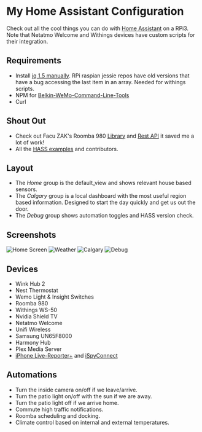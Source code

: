 # My Home Assistant Configuration
Check out all the cool things you can do with [Home Assistant](https://home-assistant.io/) on a RPi3. Note that Netatmo Welcome and Withings devices have custom scripts for their integration.

## Requirements
- Install [jq 1.5 manually](https://stedolan.github.io/jq/download/). RPi raspian jessie repos have old versions that have a bug accessing the last item in an array. Needed for withings scripts.
- NPM for [Belkin-WeMo-Command-Line-Tools](https://github.com/agilemation/Belkin-WeMo-Command-Line-Tools)
- Curl

## Shout Out
- Check out Facu ZAK's Roomba 980 [Library](https://github.com/koalazak/dorita980) and [Rest API](https://github.com/koalazak/rest980) it saved me a lot of work!
- All the [HASS examples](https://home-assistant.io/cookbook/) and contributors.

## Layout
- The *Home* group is the default_view and shows relevant house based sensors.
- The *Calgary* group is a local dashboard with the most useful region based information. Designed to start the day quickly and get us out the door.
- The *Debug* group shows automation toggles and HASS version check.

## Screenshots
![Home Screen](https://www.dropbox.com/s/xlvqcir6aca3zv0/home.png?raw=1)
![Weather](https://www.dropbox.com/s/y0ywfv9fs6z5m6j/weather.PNG?raw=1)
![Calgary](https://www.dropbox.com/s/ng2ejh96jn8g52k/calgary.PNG?raw=1)
![Debug](https://www.dropbox.com/s/qx3ibaoaw93pvze/debug.PNG?raw=1)

## Devices
- Wink Hub 2
- Nest Thermostat
- Wemo Light & Insight Switches
- Roomba 980
- Withings WS-50
- Nvidia Shield TV
- Netatmo Welcome
- Unifi Wireless
- Samsung UN65F8000
- Harmony Hub
- Plex Media Server
- [iPhone Live-Reporter+](https://itunes.apple.com/us/app/live-reporter-security-and-broadcasting-camera/id1033020349?mt=8) and [iSpyConnect](https://www.ispyconnect.com/default.aspx)

## Automations
- Turn the inside camera on/off if we leave/arrive.
- Turn the patio light on/off with the sun if we are away.
- Turn the patio light off if we arrive home.
- Commute high traffic notifications.
- Roomba scheduling and docking.
- Climate control based on internal and external temperatures.